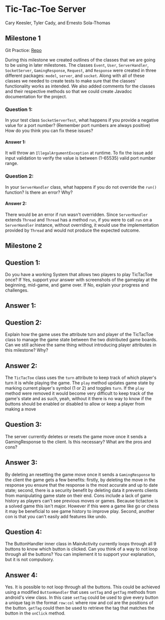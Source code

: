 # Tic-Tac-Toe Server

Cary Keesler, Tyler Cady, and Ernesto Sola-Thomas

## Milestone 1

Git Practice: [Repo](https://github.com/esola-thomas/Intro_to_Git)

During this milestone we created outlines of the classes that we are going to be using in later milestones. The
classes `Event`, `User`, `ServerHandler`, `SocketServer`, `GamingResponse`, `Request`, and `Response` were created in
three different packages: `model`, `server`, and `socket`. Along with all of these classes we needed to create tests to
make sure that the classes' functionality works as intended. We also added comments for the classes and their respective
methods so that we could create Javadoc documentation for the project.

### Question 1:

In your test class `SocketServerTest`, what happens if you provide a negative value for a port number? (Remember port
numbers are always positive) How do you think you can fix these issues?

#### Answer 1:

It will throw an `IllegalArgumentException` at runtime. To fix the issue add input validation to verify the value is
between (1-65535) valid port number range.

### Question 2:
            
In your `ServerHandler` class, what happens if you do not override the `run()` function? Is there an error? Why?

#### Answer 2:

There would be an error if run wasn't overridden. Since `ServerHandler` extends `Thread` and `Thread` has a
method `run`, if you were to call `run` on a `ServerHandler` instance, without overriding, it would use the
implementation provided by `Thread` and would not produce the expected outcome.

## Milestone 2

## Question 1:
Do you have a working System that allows two players to play TicTacToe once? If Yes, support your answer with screenshots of the gameplay at the 
beginning, mid-game, and game over. If No, explain your progress and challenges.

## Answer 1: 

## Question 2:
Explain how the game uses the attribute turn and player of the TicTacToe class to manage the game state between the two distributed game boards. Can
we still achieve the same thing without introducing player attributes in this milestone? Why?

## Answer 2: 
The `TicTacToe` class uses the `turn` attribute to keep track of which player's turn it is while playing the game. 
The `play` method updates game state by marking current player's symbol (1 or 2) and toggles `turn`. If the `play` method
were removed it would become very difficult to keep track of the game's state and as such, yeah, without it there is no 
way to know if the buttons should be enabled or disabled to allow or keep a player from making a move

## Question 3:
The server currently deletes or resets the game move once it sends a GamingResponse to the client. Is this necessary? 
What are the pros and cons?

## Answer 3: 
By deleting an resetting the game move once it sends a `GamingResponse` to the client the game gets a few benefits: 
firstly, by deleting the move in the response you ensure that the response is the most accurate and up to date state; 
second, there is a security benefit by deleting data it prevents clients from manipulating game state on their end. 
Cons include a lack of game history as players can't see previous moves or games. Because tictactoe is a solved game this
isn't major. However if this were a game like go or chess it may be beneficial to see game history to improve play. Second, 
another con is that you can't easily add features like undo.

## Question 4:
The ButtonHandler inner class in MainActivity currently loops through all 9 buttons to know which button is clicked. 
Can you think of a way to not loop through all the buttons? 
You can implement it to support your explanation, but it is not compulsory.

## Answer 4:
Yes. It is possible to not loop through all the buttons. This could be achieved using a modified `ButtonHandler` that uses
`setTag` and `getTag` methods from android's view class. In this case `setTag` could be used to give every button a unique 
tag in the format `row:col` where row and col are the positions of the button. `getTag` could then be used to retrieve the tag 
that matches the button in the `onClick` method. 